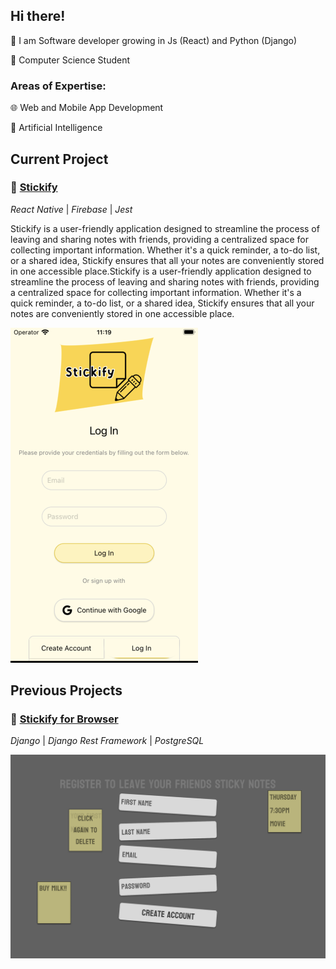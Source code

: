 ## Hi there!
💾 I am Software developer growing in Js (React) and Python (Django)

💾 Computer Science Student

### Areas of Expertise: 

🌐 Web and Mobile App Development

🧠 Artificial Intelligence

## Current Project
### 📝 [Stickify](https://github.com/opielapatryk/StickifyFireBase)
*React Native* | *Firebase* | *Jest*

Stickify is a user-friendly application designed to streamline the process of leaving and sharing notes with friends, providing a centralized space for collecting important information. Whether it's a quick reminder, a to-do list, or a shared idea, Stickify ensures that all your notes are conveniently stored in one accessible place.Stickify is a user-friendly application designed to streamline the process of leaving and sharing notes with friends, providing a centralized space for collecting important information. Whether it's a quick reminder, a to-do list, or a shared idea, Stickify ensures that all your notes are conveniently stored in one accessible place.

![Stickify Screen](./screen.png)

## Previous Projects
### 📝 [Stickify for Browser](https://github.com/opielapatryk/StickifyBackendDjango)
*Django* | *Django Rest Framework* | *PostgreSQL*

![Stickify Register Screen](./register.png)
